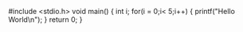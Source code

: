 #include <stdio.h> 
void main()
{
int i;
for(i = 0;i< 5;i++)
{
printf("Hello World\n");
}
return 0;
}

